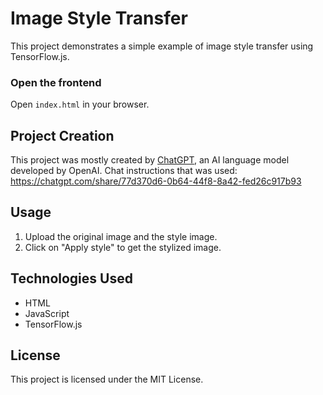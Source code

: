 # Image Style Transfer

This project demonstrates a simple example of image style transfer using TensorFlow.js. 
### Open the frontend

Open `index.html` in your browser.

## Project Creation

This project was mostly created by [ChatGPT](https://chat.openai.com/), an AI language model developed by OpenAI.
Chat instructions that was used: https://chatgpt.com/share/77d370d6-0b64-44f8-8a42-fed26c917b93

## Usage

1. Upload the original image and the style image.
2. Click on "Apply style" to get the stylized image.

## Technologies Used

- HTML
- JavaScript
- TensorFlow.js

## License

This project is licensed under the MIT License.
